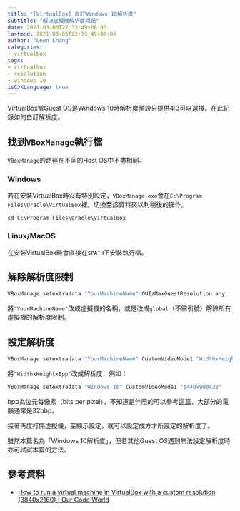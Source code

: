 ```yaml
---
title: "[VirtualBox] 自訂Windows 10解析度"
subtitle: "解決虛擬機解析度問題"
date: 2021-03-06T22:33:49+08:00
lastmod: 2021-03-06T22:33:49+08:00
author: "Leon Chang"
categories:
- virtualbox
tags:
- virtualbox
- resolution
- windows 10
isCJKLanguage: true
---
```


VirtualBox當Guest OS是Windows 10時解析度預設只提供4:3可以選擇。在此紀錄如何自訂解析度。

## 找到`VBoxManage`執行檔

`VBoxManage`的路徑在不同的Host OS中不盡相同。

### Windows

若在安裝VirtualBox時沒有特別設定，`VBoxManage.exe`會在`C:\Program Files\Oracle\VirtualBox`裡。切換至該資料夾以利稍後的操作。

```dos
cd C:\Program Files\Oracle\VirtualBox
```

### Linux/MacOS

在安裝VirtualBox時會直接在`$PATH`下安裝執行檔。

## 解除解析度限制

```sh
VBoxManage setextradata "YourMachineName" GUI/MaxGuestResolution any
```

將`"YourMachineName"`改成虛擬機的名稱，或是改成`global`（不需引號）解除所有虛擬機的解析度限制。

## 設定解析度

```sh
VBoxManage setextradata "YourMachineName" CustomVideoMode1 "WidthxHeightxBpp"
```

將`"WidthxHeightxBpp"`改成解析度，例如：

```sh
VBoxManage setextradata "Windows 10" CustomVideoMode1 "1440x900x32"
```

bpp為位元每像素（bits per pixel），不知道是什麼的可以參考[這篇][bpp]，大部分的電腦通常是32bbp。

接著再度打開虛擬機，至顯示設定，就可以設定成方才所設定的解析度了。

雖然本篇名為「Windows 10解析度」，但若其他Guest OS遇到無法設定解析度時亦可試試本篇的方法。

## 參考資料

- [How to run a virtual machine in VirtualBox with a custom resolution (3840x2160) | Our Code World](https://ourcodeworld.com/articles/read/1298/how-to-run-a-virtual-machine-in-virtualbox-with-a-custom-resolution-3840x2160)

[bpp]: https://www.imagejoy.com/article/655
